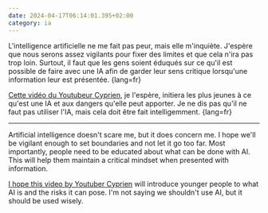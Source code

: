```yaml
---
date: 2024-04-17T06:14:01.395+02:00
category: ia
---
```


L'intelligence artificielle ne me fait pas peur, mais elle m'inquiète. J'espère que nous serons assez vigilants pour fixer des limites et que cela n'ira pas trop loin. Surtout, il faut que les gens soient éduqués sur ce qu'il est possible de faire avec une IA afin de garder leur sens critique lorsqu'une information leur est présentée. {lang=fr}

[Cette vidéo du Youtubeur Cyprien](https://www.youtube.com/watch?v=KSQEnxZId9Y "La vidéo NE CROYEZ PAS CETTE VIDÉO sur Youtube"), je l'espère, initiera les plus jeunes à ce qu'est une IA et aux dangers qu'elle peut apporter. Je ne dis pas qu'il ne faut pas utiliser l'IA, mais cela doit être fait intelligemment. {lang=fr}

---

Artificial intelligence doesn't scare me, but it does concern me. I hope we'll be vigilant enough to set boundaries and not let it go too far. Most importantly, people need to be educated about what can be done with AI. This will help them maintain a critical mindset when presented with information.

[I hope this video by Youtuber Cyprien](https://www.youtube.com/watch?v=KSQEnxZId9Y "The video DON'T BELIEVE THIS VIDEO on Youtube") will introduce younger people to what AI is and the risks it can pose. I'm not saying we shouldn't use AI, but it should be used wisely.
